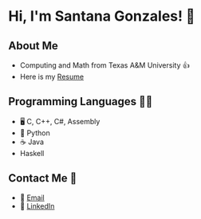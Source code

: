 # Hi, I'm Santana Gonzales! 👋

## About Me
- Computing and Math from Texas A&M University 👍
- Here is my [Resume](https://github.com/santanag1223/Resume/blob/main/Resume%20-%20Gonzales%2C%20Santana.pdf)

## Programming Languages 👨‍💻
- 🖥 C, C++, C#, Assembly
- 🐍 Python
- :coffee: Java
- Haskell

## Contact Me 📲
- 📧 [Email](mailto:santanag1223@gmail.com)
- 🔗 [LinkedIn](https://www.linkedin.com/in/santana-gonzales-990621191/)
